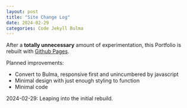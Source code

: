 ```yaml
---
layout: post
title: "Site Change Log"
date: 2024-02-29
categories: Code Jekyll Bulma
---
```


After a **totally unnecessary** amount of experimentation, this Portfolio is rebuilt with [Github Pages](https://pages.github.com).

Planned improvements:

* Convert to Bulma, responsive first and unincumbered by javascript
* Minimal design with just enough styling to function
* Minimal code

2024-02-29: Leaping into the initial rebuild. 
